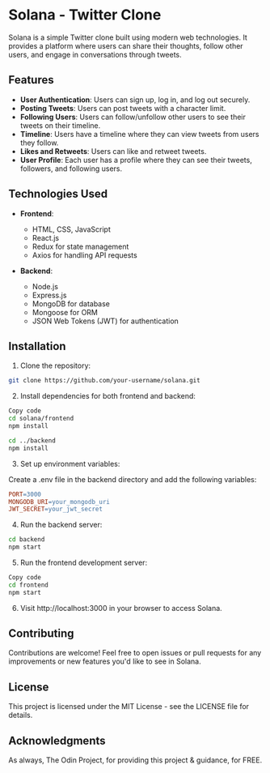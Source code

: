 # Solana - Twitter Clone

Solana is a simple Twitter clone built using modern web technologies. It provides a platform where users can share their thoughts, follow other users, and engage in conversations through tweets.

## Features

- **User Authentication**: Users can sign up, log in, and log out securely.
- **Posting Tweets**: Users can post tweets with a character limit.
- **Following Users**: Users can follow/unfollow other users to see their tweets on their timeline.
- **Timeline**: Users have a timeline where they can view tweets from users they follow.
- **Likes and Retweets**: Users can like and retweet tweets.
- **User Profile**: Each user has a profile where they can see their tweets, followers, and following users.

## Technologies Used

- **Frontend**:

  - HTML, CSS, JavaScript
  - React.js
  - Redux for state management
  - Axios for handling API requests

- **Backend**:
  - Node.js
  - Express.js
  - MongoDB for database
  - Mongoose for ORM
  - JSON Web Tokens (JWT) for authentication

## Installation

1. Clone the repository:

```bash
git clone https://github.com/your-username/solana.git
```

2. Install dependencies for both frontend and backend:

```bash
Copy code
cd solana/frontend
npm install

cd ../backend
npm install
```

3. Set up environment variables:

Create a .env file in the backend directory and add the following variables:

```makefile
PORT=3000
MONGODB_URI=your_mongodb_uri
JWT_SECRET=your_jwt_secret
```

4. Run the backend server:

```bash
cd backend
npm start
```

5. Run the frontend development server:

```bash
Copy code
cd frontend
npm start
```

6. Visit http://localhost:3000 in your browser to access Solana.

## Contributing

Contributions are welcome! Feel free to open issues or pull requests for any improvements or new features you'd like to see in Solana.

## License

This project is licensed under the MIT License - see the LICENSE file for details.

## Acknowledgments

As always, The Odin Project, for providing this project & guidance, for FREE.
